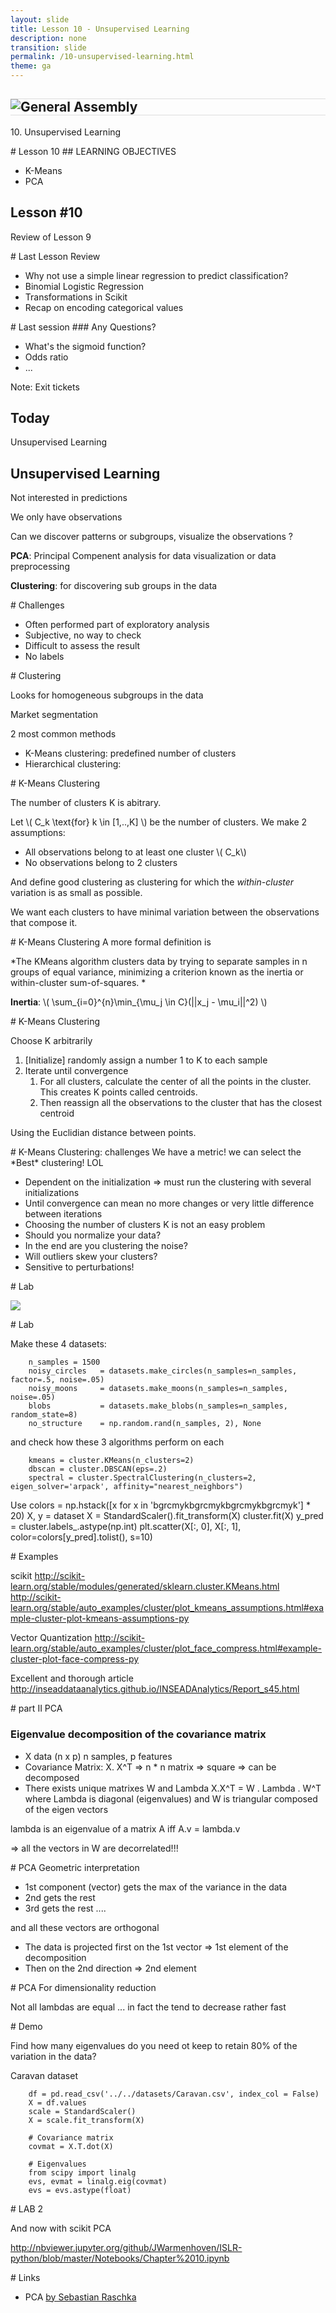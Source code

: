 ```yaml
---
layout: slide
title: Lesson 10 - Unsupervised Learning
description: none
transition: slide
permalink: /10-unsupervised-learning.html
theme: ga
---
```

<section  data-background-color="#000">
    <h1 class = 'white' style ="border-top: thin solid #DDD;border-bottom: thin solid #DDD;">
        <img src="assets/ga_logo_black.png" style="float:left;top:0px;">
        General Assembly
    </h1>
    <p class = 'big_title'>10. Unsupervised Learning </p>
</section>

<section data-markdown>
# Lesson 10
## LEARNING OBJECTIVES

* K-Means
* PCA

</section>

<!-- Prework and review -->
<section  data-background-color="#DA0A13">
    <h1>Lesson #10</h1>
    <p class = 'big_title'>Review of Lesson 9</p>
</section>


<section data-markdown>
# Last Lesson Review

* Why not use a simple linear regression to predict classification?
* Binomial Logistic Regression
* Transformations in Scikit
* Recap on encoding categorical values

</section>

<section data-markdown>
# Last session
### Any Questions?

* What's the sigmoid function?
* Odds ratio
* ...


Note:
Exit tickets
</section>

<!-- Today -->
<section  data-background-color="#22c8c6">
    <h1>Today</h1>
    <p class = 'big_title'>Unsupervised Learning</p>
</section>


<section data-markdown>


# Unsupervised Learning

Not interested in predictions

We only have observations

Can we discover patterns or subgroups, visualize the observations ?

**PCA**: Principal Compenent analysis for data visualization or data preprocessing

**Clustering**: for discovering sub groups in the data
</section>

<section data-markdown>
# Challenges

* Often performed part of exploratory analysis
* Subjective, no way to check
* Difficult to assess the result
* No labels

</section>

<section data-markdown>
# Clustering

Looks for homogeneous subgroups in the data

Market segmentation

2 most common methods

* K-Means clustering: predefined number of clusters
* Hierarchical clustering:

</section>

<section data-markdown>
# K-Means Clustering

The number of clusters K is abitrary.

Let \\( C_k  \text{for} k \in [1,..,K] \\) be the number of clusters. We make 2 assumptions:

* All observations belong to at least one cluster \\( C_k\\)
* No observations belong to 2 clusters

And define good clustering as clustering for which the *within-cluster* variation is as small as possible.

We want each clusters to have minimal variation between the observations that compose it.

</section>

<section data-markdown>
# K-Means Clustering
A more formal definition is

*The KMeans algorithm clusters data by trying to separate samples in n groups of equal variance, minimizing a criterion known as the inertia or within-cluster sum-of-squares. *

**Inertia**: \\( \sum_{i=0}^{n}\min_{\mu_j \in C}(||x_j - \mu_i||^2) \\)

</section>

<section data-markdown>
# K-Means Clustering

Choose K arbitrarily

1. [Initialize] randomly assign a number 1 to K to each sample
2. Iterate until convergence
    1. For all clusters, calculate the center of all the points in the cluster.
        This creates K points called centroids.
    2. Then reassign all the observations to the cluster that has the closest centroid

Using the Euclidian distance between points.

</section>

<section data-markdown>
# K-Means Clustering: challenges
We have a metric! we can select the *Best* clustering! LOL

* Dependent on the initialization => must run the clustering with several initializations
* Until convergence can mean no more changes or very little difference between iterations
* Choosing the number of clusters K is not an easy problem
* Should you normalize your data?
* In the end are you clustering the noise?
* Will outliers skew your clusters?
* Sensitive to perturbations!

</section>

<section data-markdown>
# Lab

![](assets/10/cluster_datasets.png)

</section>

<section data-markdown>
# Lab

Make these 4 datasets:

        n_samples = 1500
        noisy_circles   = datasets.make_circles(n_samples=n_samples, factor=.5, noise=.05)
        noisy_moons     = datasets.make_moons(n_samples=n_samples, noise=.05)
        blobs           = datasets.make_blobs(n_samples=n_samples, random_state=8)
        no_structure    = np.random.rand(n_samples, 2), None

and check how these 3 algorithms perform on each

        kmeans = cluster.KMeans(n_clusters=2)
        dbscan = cluster.DBSCAN(eps=.2)
        spectral = cluster.SpectralClustering(n_clusters=2, eigen_solver='arpack', affinity="nearest_neighbors")

Use
        colors = np.hstack([x for x in 'bgrcmykbgrcmykbgrcmykbgrcmyk'] * 20)
        X, y = dataset
        X = StandardScaler().fit_transform(X)
        cluster.fit(X)
        y_pred = cluster.labels_.astype(np.int)
        plt.scatter(X[:, 0], X[:, 1], color=colors[y_pred].tolist(), s=10)


</section>

<section data-markdown>
# Examples

scikit http://scikit-learn.org/stable/modules/generated/sklearn.cluster.KMeans.html
http://scikit-learn.org/stable/auto_examples/cluster/plot_kmeans_assumptions.html#example-cluster-plot-kmeans-assumptions-py

Vector Quantization
http://scikit-learn.org/stable/auto_examples/cluster/plot_face_compress.html#example-cluster-plot-face-compress-py

Excellent and thorough article http://inseaddataanalytics.github.io/INSEADAnalytics/Report_s45.html

</section>

<section data-markdown>
# part II PCA

### Eigenvalue decomposition of the covariance matrix

* X data (n x p) n samples, p features
* Covariance Matrix: X. X^T => n * n matrix => square => can be decomposed
* There exists unique matrixes W and Lambda  X.X^T = W . Lambda . W^T
where Lambda is diagonal (eigenvalues) and W is triangular composed of the eigen vectors

lambda is an eigenvalue of a matrix A iff A.v = lambda.v


=> all the vectors in W are decorrelated!!!

</section>

<section data-markdown>
# PCA Geometric interpretation

* 1st component (vector) gets the max of the variance in the data
* 2nd gets the rest
* 3rd gets the rest ....

and all these vectors are orthogonal


* The data is projected first on the 1st vector => 1st element of the decomposition
* Then on the 2nd direction => 2nd element

</section>

<section data-markdown>
# PCA For dimensionality reduction

Not all lambdas are equal ... in fact the tend to decrease rather fast

</section>

<section data-markdown>
# Demo

Find how many eigenvalues do you need ot keep to retain 80% of the variation in the data?

Caravan dataset

        df = pd.read_csv('../../datasets/Caravan.csv', index_col = False)
        X = df.values
        scale = StandardScaler()
        X = scale.fit_transform(X)

        # Covariance matrix
        covmat = X.T.dot(X)

        # Eigenvalues
        from scipy import linalg
        evs, evmat = linalg.eig(covmat)
        evs = evs.astype(float)

</section>

<section data-markdown>
# LAB 2

And now with scikit PCA

http://nbviewer.jupyter.org/github/JWarmenhoven/ISLR-python/blob/master/Notebooks/Chapter%2010.ipynb

</section>

<section data-markdown>
# Links

* PCA [by Sebastian Raschka](http://sebastianraschka.com/Articles/2015_pca_in_3_steps.html)
</section>
